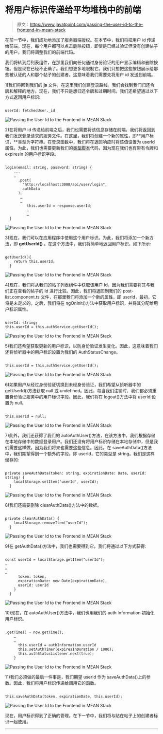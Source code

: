 # 将用户标识传递给平均堆栈中的前端

> 原文：<https://www.javatpoint.com/passing-the-user-id-to-the-frontend-in-mean-stack>

在前一节中，我们成功地添加了服务器端授权。在本节中，我们将把用户 id 传递给前端。现在，每个用户都可以点击删除按钮，即使是已经过验证但没有创建帖子的用户。我们将调整我们的前端代码。

我们将转到后列表组件，在那里我们向任何通过身份验证的用户显示编辑和删除按钮。但是现在已经不正确了。我们想更多地限制它。我们只想把这些按钮展示给那些被认证的人和那个帖子的创建者。这意味着我们需要先将用户 id 发送到前端。

1)我们将回到我们的 **js** 文件，在这里我们创建登录路线。我们会找到我们归还令牌和解释的地方。现在，我们不只是想归还令牌和过期时间。我们还希望通过以下方式返回用户标识:

```

userId: fetchedUser._id

```

![Passing the User Id to the Frontend in MEAN Stack](img/dd263a84ebc2304ccb15ceaadecc8dee.png)

2)在将用户 id 传递给前端之后，我们也需要将该信息存储在前端。我们将返回到我们发送登录请求的服务文件。在这里，我们将创建一个新的属性，即**用户标识，**类型为字符串。在登录函数中，我们将在返回响应时将该值设置为 userId 属性。为此，我们也需要更新我们的[类型脚本](https://www.javatpoint.com/typescript-tutorial)代码，因为现在我们也有带有令牌和 expiresIn 的用户标识字段。

```

login(email: string, password: string) {
    ...
    …
      .post(
        "http://localhost:3000/api/user/login",
        authData
      )…
       …
       …
          this.userId = response.userId;
          …
          …
  }

```

![Passing the User Id to the Frontend in MEAN Stack](img/e2b6acff652933c935bbe038717c32ab.png)

3)现在，我们可以在应用程序中使用这个用户标识。为此，我们将添加一个新方法，即 **getUserId()** 。在这个方法中，我们将简单地返回用户标识，如下所示:

```

getUserId(){
    return this.userId;
  }

```

![Passing the User Id to the Frontend in MEAN Stack](img/d81525393e2ae73340d743c49661a3c0.png)

4)现在，我们将从我们的帖子列表组件中获取该用户 Id，因为我们需要将其与我们正在查看的帖子的 Id 进行比较。因此，我们将返回到我们的 post-list.component.ts 文件，在那里我们将添加一个新的属性，即 userId，最初，它将是未定义的。之后，我们将在 ngOnInit()方法中获取用户标识，并将其分配给用户标识属性。

```

userId: string;
this.userId = this.authService.getUserId();

```

![Passing the User Id to the Frontend in MEAN Stack](img/dc94ae48c6c9a5ac929f45736eca5f83.png)

5)我们还希望获取更新的用户标识，以防身份验证发生变化。因此，这意味着我们还将侦听器中的用户标识设置为我们的 AuthStatusChange。

```

this.userId = this.authService.getUserId();

```

![Passing the User Id to the Frontend in MEAN Stack](img/bb14e89e055266a5ec11f08a1cad900a.png)

6)如果用户从经过身份验证切换到未经身份验证，我们希望从侦听器中的 getUserId()方法获取 null 或 undefined。因此，每当我们注销时，我们都必须重置身份验证服务中的用户标识字段。因此，我们将在 logout()方法中将 userId 设置为 null。

```

this.userId = null;

```

![Passing the User Id to the Frontend in MEAN Stack](img/a78c3261395c16e1c049d79d252e9013.png)

7)此外，我们还获得了我们的 autoAuthUser()方法，在该方法中，我们根据存储在本地存储中的数据登录用户。我们还没有将用户标识存储在本地存储中，但是我们需要这样做，因为我们将来也需要这些信息。因此，在 saveAuthData()方法中，我们期望得到一个额外的字段，即 userId，它的类型是 string。我们是这样储存的:

```

private saveAuthData(token: string, expirationDate: Date, userId: string) {
    localStorage.setItem('userId', userId);
  }

```

![Passing the User Id to the Frontend in MEAN Stack](img/06a30f66fc513445f439f2a7fb4edb6b.png)

8)我们还需要删除 clearAuthData()方法中的数据。

```

private clearAuthData() {
    localStorage.removeItem("userId");
  }

```

![Passing the User Id to the Frontend in MEAN Stack](img/0a9e6d94d263cd8b452dba22a1d38c64.png)

9)在 getAuthData()方法中，我们也需要得到它。我们将通过以下方式获得:

```

const userId = localStorage.getItem("userId");
…
…
…
      token: token,
      expirationDate: new Date(expirationDate),
      userId: userId
    }
  }

```

![Passing the User Id to the Frontend in MEAN Stack](img/3e25fc2d66aded5834837e4793cd08e8.png)

10)现在，在 autoAuthUser()方法中，我们也用我们的 auth Information 初始化用户标识。

```

.getTime() - now.getTime();
    …
    …
      this.userId = authInformation.userId
      this.setAuthTimer(expiresInDuration / 1000);
      this.authStatusListener.next(true);
    }

```

![Passing the User Id to the Frontend in MEAN Stack](img/8d034d766d973be37748dac1b74c12b5.png)

11)我们必须做的最后一件事是，我们期望 userId 作为 saveAuthData()上的参数。因此，我们将用户标识传递给调用它的函数。

```

this.saveAuthData(token, expirationDate, this.userId);

```

![Passing the User Id to the Frontend in MEAN Stack](img/2dddcf09e358974ef4645a4025e6500e.png)

现在，用户标识得到了正确的管理，在下一节中，我们将与贴在帖子上的创建者标识一起使用。

* * *